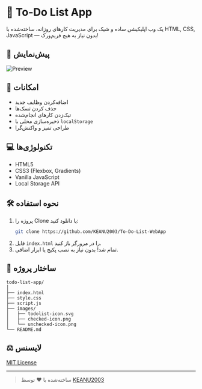 # 📝 To-Do List App

یک وب اپلیکیشن ساده و شیک برای مدیریت کارهای روزانه، ساخته‌شده با HTML, CSS, JavaScript — بدون نیاز به هیچ فریم‌ورک!

## 📸 پیش‌نمایش
![Preview]([main/preview.png)

## 🚀 امکانات
- اضافه‌کردن وظایف جدید
- حذف کردن تسک‌ها
- تیک‌زدن کارهای انجام‌شده
- ذخیره‌سازی محلی با `localStorage`
- طراحی تمیز و واکنش‌گرا

## 💻 تکنولوژی‌ها
- HTML5
- CSS3 (Flexbox, Gradients)
- Vanilla JavaScript
- Local Storage API

## 🛠️ نحوه استفاده
1. پروژه را Clone یا دانلود کنید:
   ```bash
   git clone https://github.com/KEANU2003/To-Do-List-WebApp
   ```
2. فایل `index.html` را در مرورگر باز کنید.
3. تمام شد! بدون نیاز به نصب پکیج یا ابزار اضافی.

## 📁 ساختار پروژه
```
todo-list-app/
│
├── index.html
├── style.css
├── script.js
├── images/
│   ├── todolist-icon.svg
│   ├── checked-icon.png
│   └── unchecked-icon.png
└── README.md
```

## ⚖️ لایسنس
[MIT License](LICENSE)

---

> ساخته‌شده با ❤️ توسط [KEANU2003](https://github.com/KEANU2003)
